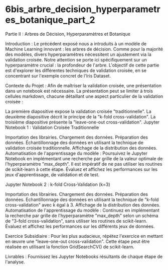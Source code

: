 # 6bis_arbre_decision_hyperparametres_botanique_part_2

Partie II : Arbres de Décision, Hyperparamètres et Botanique

Introduction :
Le précédent exposé nous a introduits à un modèle de Machine Learning innovant : les arbres de décision. Comme pour la majorité des modèles, divers hyperparamètres nécessitent un ajustement via la validation croisée. Notre attention se porte ici spécifiquement sur un hyperparamètre crucial : la profondeur de l'arbre. L'objectif de cette partie est d'explorer les différentes techniques de validation croisée, en se concentrant sur l'exemple concret de l'Iris Dataset.

Contexte du Projet :
Afin de maîtriser la validation croisée, une présentation dans un notebook est nécessaire. La présentation peut se limiter à trois cellules markdown, chacune détaillant une aspect particulier de la validation croisée :

La première diapositive expose la validation croisée "traditionnelle".
La deuxième diapositive décrit le principe de la "k-fold cross-validation".
La troisième diapositive présente la "leave-one-out cross-validation".
Jupyter Notebook 1 : Validation Croisée Traditionnelle

Importation des librairies.
Chargement des données.
Préparation des données.
Échantillonnage des données en utilisant la technique de validation croisée traditionnelle.
Affichage de la distribution des données.
Automatisation de l'apprentissage du modèle :
Poursuivez le Jupyter Notebook en implémentant une recherche par grille de la valeur optimale de l'hyperparamètre "max_depth". Il est impératif de ne pas utiliser les routines de scikit-learn à cette étape. Évaluez et affichez les performances sur les jeux d'apprentissage, de validation et de test.

Jupyter Notebook 2 : k-fold Cross-Validation (k=3)

Importation des librairies.
Chargement des données.
Préparation des données.
Echantillonnage des données en utilisant la technique de "k-fold cross-validation" avec k égal à 3.
Affichage de la distribution des données.
Automatisation de l'apprentissage du modèle :
Continuez en implémentant la recherche par grille de l'hyperparamètre "max_depth" selon un schéma de "3-fold cross-validation", sans utiliser les routines de scikit-learn. Évaluez et affichez les performances sur les différents jeux de données.

Exercice Subsidiaire :
Pour les plus audacieux, répétez l'exercice en mettant en œuvre une "leave-one-out cross-validation". Cette étape peut être réalisée en utilisant la fonction GridSearchCV() de scikit-learn.

Livrables :
Fournissez les Jupyter Notebooks résultants de chaque étape de l'analyse.
